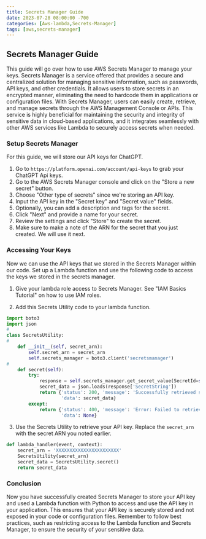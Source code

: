```yaml
---
title: Secrets Manager Guide
date: 2023-07-28 08:00:00 -700
categories: [Aws-lambda,Secrets-Manager]
tags: [aws,secrets-manager]
---
```


## Secrets Manager Guide
This guide will go over how to use AWS Secrets Manager to manage your keys. Secrets Manager is a service offered that provides a secure and centralized solution for managing sensitive information, such as passwords, API keys, and other credentials. It allows users to store secrets in an encrypted manner, eliminating the need to hardcode them in applications or configuration files. With Secrets Manager, users can easily create, retrieve, and manage secrets through the AWS Management Console or APIs. This service is highly beneficial for maintaining the security and integrity of sensitive data in cloud-based applications, and it integrates seamlessly with other AWS services like Lambda to securely access secrets when needed.

### Setup Secrets Manager
For this guide, we will store our API keys for ChatGPT.
1. Go to ```https://platform.openai.com/account/api-keys``` to grab your ChatGPT Api keys.
2. Go to the AWS Secrets Manager console and click on the "Store a new secret" button.
3. Choose "Other type of secrets" since we're storing an API key.
4. Input the API key in the "Secret key" and "Secret value" fields.
5. Optionally, you can add a description and tags for the secret.
6. Click "Next" and provide a name for your secret.
7. Review the settings and click "Store" to create the secret.
8. Make sure to make a note of the ARN for the secret that you just created. We will use it next.

### Accessing Your Keys
Now we can use the API keys that we stored in the Secrets Manager within our code. Set up a Lambda function and use the following code to access the keys we stored in the secrets manager.

1. Give your lambda role access to Secrets Manager. See "IAM Basics Tutorial" on how to use IAM roles.

2. Add this Secrets Utility code to your lambda function.
```python
import boto3
import json
#
class SecretsUtility:
#
	def __init__(self, secret_arn):
		self.secret_arn = secret_arn
		self.secrets_manager = boto3.client('secretsmanager')
#
	def secret(self):
		try:
			response = self.secrets_manager.get_secret_value(SecretId=self.secret_arn)
			secret_data = json.loads(response['SecretString'])
			return {'status': 200, 'message': 'Successfully retrieved secret.',
					'data': secret_data}
		except:
			return {'status': 400, 'message': 'Error: Failed to retrieved secret.',
					'data': None}
```

3. Use the Secrets Utility to retrieve your API key. Replace the ```secret_arn``` with the secret ARN you noted earlier.
```python
def lambda_handler(event, context):
	secret_arn = 'XXXXXXXXXXXXXXXXXXXXXXX'
	SecretsUtility(secret_arn)
	secret_data = SecretsUtility.secret()
	return secret_data
```

### Conclusion
Now you have successfully created Secrets Manager to store your API key and used a Lambda function with Python to access and use the API key in your application. This ensures that your API key is securely stored and not exposed in your code or configuration files. Remember to follow best practices, such as restricting access to the Lambda function and Secrets Manager, to ensure the security of your sensitive data.